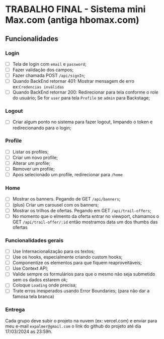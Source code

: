 # TRABALHO FINAL - Sistema mini Max.com (antiga hbomax.com)

## Funcionalidades

### Login

- [ ] Tela de login com `email` e `password`;
- [ ] Fazer validação dos campos;
- [ ] Fazer chamada POST `/api/signIn`;
- [ ] Quando BackEnd retornar 401: Mostrar mensagem de erro ex:`Credencias inválidas`
- [ ] Quando BackEnd retornar 200: Redirecionar para tela conforme o role do usuário;
      Se for `user` para tela `Profile` se `admin` para Backstage;

### Logout

- [ ] Criar algum ponto no sistema para fazer logout, limpando o token e redirecionando para o login;

### Profile

- [ ] Listar os profiles;
- [ ] Criar um novo profile;
- [ ] Alterar um profile;
- [ ] Remover um profile;
- [ ] Apos selecionado um profile, redirecionar para `/home`

### Home

- [ ] Mostrar os banners. Pegando de GET `/api/banners`;
- [ ] (plus) Criar um carousel com os banners;
- [ ] Mostrar os trilhos de ofertas. Pegando em GET `/api/trail-offers`;
- [ ] No momento que o elmento da oferta entrar no viewport, chamamos o GET `/api/trail-offer/:id` então mostramos data um dos thumbs das ofertas

### Funcionalidades gerais

- [ ] Use Internacionalização para os textos;
- [ ] Use os hooks, especialmente criando custom hooks;
- [ ] Componentize os elementos para que fiquem reaproveitáveis;
- [ ] Use Context API;
- [ ] Valide sempre os formulários para que o mesmo não seja submetido sem os dados estarem ok;
- [ ] Coloque `Loading` onde precisa;
- [ ] Trate erros inesperados usando Error Boundaries; (para não dar a famosa tela branca)

### Entrega

Cada grupo deve subir o projeto na nuvem (ex: vercel.com) e enviar para meu e-mail `expalmer@gmail.com` o link do github do projeto até dia 17/03/2024 as 23:59h.
